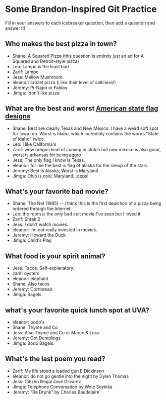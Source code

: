 # Some Brandon-Inspired Git Practice
Fill in your answers to each icebreaker question, then add a question and answer it!

## Who makes the best pizza in town?
* Shane: A Squared Pizza (this question is entirely just an ad for A Squared and Detroit-style pizza)
* Leo: Lampo is the least bad
* Zarif: Lampo
* Jess: Mellow Mushroom.
* eleanor: crozet pizza (i like their level of saltiness!)
* Jeremy: Pi-Napo or Fabios
* Jimga: 'don't like pizza

## What are the best and worst [American state flag designs](https://en.wikipedia.org/wiki/Flags_of_the_U.S._states_and_territories)
* Shane: Best are clearly Texas and New Mexico. I have a weird soft spot for Iowa too. Worst is Idaho, which incredibly contains the words "State of Idaho" twice.
* Leo: I like California's
* Zarif: wow oregon kind of coming in clutch but new mexico is also good, worst is arkansas for being aggro
* Jess: The only flag I know is Texas.
* eleanor: for me the best is flag of alaska for the lineup of the stars.
* Jeremy: Best is Alaska; Worst is Maryland
* Jimga: Ohio is cool; Maryland...opps! 

## What's your favorite bad movie?
* Shane: The Net (1995) -- I think this is the first depiction of a pizza being ordered through the Internet.
* Leo: the room is the only bad cult movie I've seen but I loved it
* Zarif: Shrek 2
* Jess: I don't watch movies.
* eleanor: i'm not really invested in movies.
* Jeremy: Howard the Duck
* Jimga: Child's Play.

## What food is your spirit animal?
* Jess: Tacos. Self-explanatory.
* zarif: oysters
* eleanor: elephant
* Shane: Also tacos.
* Jeremy: Cornbread
* Jimga: Bagels.

## what's your favorite quick lunch spot at UVA?
* eleanor: bodo's
* Shane: Thyme and Co
* Jess: Also Thyme and Co or Marco & Luca
* Jeremy: Got Dumplings
* Jimga: Bodo Bagels.


## What's the last poem you read?
* Zarif: My life stood a loaded gun E Dickinson
* eleanor: do not go gentle into the night by Dylan Thomas
* Jess: Citizen Illegal Jose Olivarez
* Jimga: Telephone Conversation by Wole Soyinka
* Jeremy: "Be Drunk" by Charles Baudelaire
